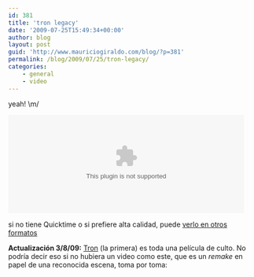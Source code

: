 ```yaml
---
id: 381
title: 'tron legacy'
date: '2009-07-25T15:49:34+00:00'
author: blog
layout: post
guid: 'http://www.mauriciogiraldo.com/blog/?p=381'
permalink: /blog/2009/07/25/tron-legacy/
categories:
    - general
    - video
---
```


yeah! \\m/

<object classid="clsid:02bf25d5-8c17-4b23-bc80-d3488abddc6b" codebase="http://www.apple.com/qtactivex/qtplugin.cab#version=6,0,2,0" height="200" width="480"><param name="autoplay" value="false"></param><param name="loop" value="false"></param><param name="controller" value="false"></param><param name="src" value="/blog/wp-content/uploads/2009/07/Grid_VFX_ConceptTest_Low_click.mov"></param><param name="target" value="myself"></param><param name="href" value="/blog/wp-content/uploads/2009/07/Grid_VFX_ConceptTest_Low.mov"></param><embed autoplay="false" controller="false" height="200" href="/blog/wp-content/uploads/2009/07/Grid_VFX_ConceptTest_Low.mov" loop="false" src="/blog/wp-content/uploads/2009/07/Grid_VFX_ConceptTest_Low_click.mov" target="myself" type="video/quicktime" width="480"></embed></object>

si no tiene Quicktime o si prefiere alta calidad, puede [verlo en otros formatos](http://www.flynnlives.com/media/video/0xendgame.aspx "trailer de Tron Legacy en varios formatos")

**Actualización 3/8/09:** [Tron](http://en.wikipedia.org/wiki/Tron_(film)) (la primera) es toda una película de culto. No podría decir eso si no hubiera un video como este, que es un *remake* en papel de una reconocida escena, toma por toma:

<div><object classid="clsid:d27cdb6e-ae6d-11cf-96b8-444553540000" codebase="http://download.macromedia.com/pub/shockwave/cabs/flash/swflash.cab#version=6,0,40,0" height="355" width="425"><param name="allowFullScreen" value="true"></param><param name="allowScriptAccess" value="always"></param><param name="src" value="http://www.dailymotion.com/swf/k36MuYDmEwa8EExzZ3"></param><param name="allowfullscreen" value="true"></param><embed allowfullscreen="true" allowscriptaccess="always" height="355" src="http://www.dailymotion.com/swf/k36MuYDmEwa8EExzZ3" type="application/x-shockwave-flash" width="425"></embed></object></div>